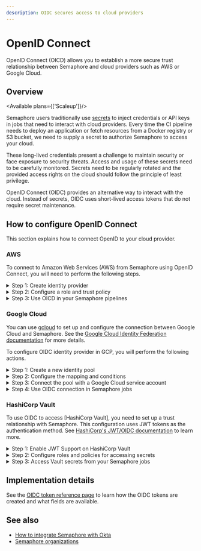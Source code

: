 ```yaml
---
description: OIDC secures access to cloud providers
---
```


# OpenID Connect







OpenID Connect (OICD) allows you to establish a more secure trust relationship between Semaphore and cloud providers such as AWS or Google Cloud.

## Overview

<Available plans={['Scaleup']}/>

Semaphore users traditionally use [secrets](./secrets) to inject credentials or API keys in jobs that need to interact with cloud providers. Every time the CI pipeline needs to deploy an application or fetch resources from a Docker registry or S3 bucket, we need to supply a secret to authorize Semaphore to access your cloud.

These long-lived credentials present a challenge to maintain security or face exposure to security threats. Access and usage of these secrets need to be carefully monitored. Secrets need to be regularly rotated and the provided access rights on the cloud should follow the principle of least privilege.

OpenID Connect (OIDC) provides an alternative way to interact with the cloud. Instead of secrets, OIDC uses short-lived access tokens that do not require secret maintenance.

## How to configure OpenID Connect

This section explains how to connect OpenID to your cloud provider.

### AWS

To connect to Amazon Web Services (AWS) from Semaphore using OpenID Connect, you will need to perform the following steps.

<details>
<summary>Step 1: Create identity provider</summary>
<div>


<Steps>

1. Log in to the [AWS IAM Console](https://console.aws.amazon.com/iam/)
2. Under **Access management**, select **Identity providers**
3. Press **Add provider**
4. Select **OpenID connect**
5. In **Provider URL** and **Audience** type your [organization URL](./organizations#general-settings), e.g. `https://my-org.semaphoreci.com`
6. Press **Add provider**
   
    ![Creating an OIDC Identity Provider](./img/aws-identity-provider.jpg)

</Steps>

</div>
</details>

<details>
<summary>Step 2: Configure a role and trust policy</summary>
<div>


<Steps>

1. Log in to the [AWS IAM Console](https://console.aws.amazon.com/iam/)
2. Under **Access management**, select **Roles**
3. Press **Create role**
4. Select **Web identity**
5. Under **Identity provider** and **Audience**, select the provider you created in Step 1
6. Press **Next**
7. Choose the permissions you want this role to have. This typically involves selecting a policy that allows access to the AWS resources your pipelines need. For example, if your pipelines need access to S3, you might choose the `AmazonS3FullAccess` policy.
8. Press **Next**
9. Type the **Role name** and an optional description
10. Press **Create role**

    ![Adding an OIDC role](./img/add-oidc-role.jpg)

</Steps>

Next, edit the trust policy as follows:


<Steps>

1. Select the newly created Role by name. You may need to use the search box to locate it
2. Select the **Trust relationships** tab
3. Press **Edit trust policy**
4. Edit the `Condition` section (see below for details)
5. Press **Update policy**

</Steps>

The trust policy uses JSON to configure what projects and branches can access the resources assigned to this role. 
    
- Use `StringEquals` to define specific projects and branches 
- Use `StringLike` to match projects and branches using a pattern
- You can combine `StringEquals` and `StringLike` in the same `Condition`

The following example shows how to grant permissions to:

- organization:`my-org` 
- project id: `936a5312-a3b8-4921-8b3f-2cec8baac574`
- repository: `web`
- branch: `main`

```json title="Assigning trust relationship by the exact name"
"Condition": {
    "StringEquals": {
        "my-org.semaphoreci.com:aud": "https://my-org.semaphoreci.com",
        "my-org.semaphoreci.com:sub": "org:my-org:project:936a5312-a3b8-4921-8b3f-2cec8baac574:repo:web:ref_type:branch:ref:refs/heads/main"
 }
}
```

The next example shows how to grant permissions to:

- organization `my-org` 
- project id `936a5312-a3b8-4921-8b3f-2cec8baac574`
- repository `web`
- all branches

```json title="Assigning trust relationship by pattern match"
"Condition": {
    "StringLike": {
        "<org-url>.semaphoreci.com:sub":
        "org:<org-url>:project:936a5312-a3b8-4921-8b3f-2cec8baac574:repo:web:ref_type:branch:ref:refs/heads/*",
 },
}
```

</div>
</details>

<details>
<summary>Step 3: Use OICD in your Semaphore pipelines</summary>
<div>

You can now use OICD to access your AWS resources from any of your pipelines.  

In order authenticate with AWS add these commands to the Semaphore [job](./jobs) that needs access.

```shell "Job commands to authenticate"
export ROLE_ARN="YOUR_AWS_ROLE_NAME"
export SESSION_NAME="semaphore-job-${SEMAPHORE_JOB_ID}"
export CREDENTIALS=$(aws sts assume-role-with-web-identity --role-arn $ROLE_ARN --role-session-name $SESSION_NAME --web-identity-token $SEMAPHORE_OIDC_TOKEN)
export AWS_ACCESS_KEY_ID=$(echo $CREDENTIALS | jq -r '.Credentials.AccessKeyId')
export AWS_SESSION_TOKEN=$(echo $CREDENTIALS | jq -r '.Credentials.SessionToken')
export AWS_SECRET_ACCESS_KEY=$(echo $CREDENTIALS | jq -r '.Credentials.SecretAccessKey')
```

:::note

Replace `YOUR_AWS_ROLE_NAME` with the Role you created in Step 2

:::

</div>
</details>

### Google Cloud

You can use [gcloud](https://cloud.google.com/sdk/gcloud) to set up and configure the connection between Google Cloud and Semaphore. See the [Google Cloud Identity Federation documentation](https://cloud.google.com/iam/docs/configuring-workload-identity-federation#oidc_1) for more details.

To configure OIDC identity provider in GCP, you will perform the following actions.

<details>
<summary>Step 1: Create a new identity pool</summary>
<div>


<Steps>

1. Define a `POOL_ID` name. This unique name served to identify a Google Cloud IAM pool. For example: `semaphoreci-com-identity-pool`
2. Store the pool in an environment variable, e.g `semaphoreci-com-identity-pool`

    ```shell title="Define a name for the identity pool"
    export POOL_ID="<unique-pool-name>" 
    ```

3. Create the identify pool

    ```shell title="Create identity pool"
    gcloud iam workload-identity-pools create $POOL_ID \
    --location="global" \
    --description="Semaphore OIDC Pool" \
    --display-name=$POOL_ID
    ```

</Steps>

</div>
</details>


<details>
<summary>Step 2: Configure the mapping and conditions</summary>
<div>

Next, we need to map fields from the Semaphore OIDC provider to Google Cloud attributes and set conditions where Semaphore can access the identity pool. See [attribute mapping](https://cloud.google.com/iam/docs/configuring-workload-identity-federation#mappings-and-conditions) and [condition mapping](https://cloud.google.com/iam/docs/configuring-workload-identity-federation#mappings-and-conditions) to learn more.


<Steps>

1. Define `PROVIDER_ID` with a unique name for the OIDC provider, for example: `semaphoreci-com`. The variable `ISSUER_URI` should contain your [organization URL](./organizations#general-settings), e.g. `https://my-org.semaphoreci.com`

    ```shell title="Define PROVIDER_ID and ISSUER_URI"
    export PROVIDER_ID="<unique-provider-name>"
    export ISSUER_URI="https://my-org.semaphoreci.com"
    ```

2. Use the following template to grant Google Cloud access to the identity pool created in Step 1. 

    **Note**: Google Cloud has a 127-byte limit for mapped attributes. Semaphore's JWT subject can exceed this limit, so we'll use shorter JWT claims for the mapping.

    Replace:
    - `<REPOSITORY>` with your repository name, e.g. `web`
    - `<BRANCH>` with the branch that can access the cloud resources, e.g. `main`
    - `<PROJECT_NAME>` with your project name on Semaphore

    ```shell title="Grant access to the identity pool"
    gcloud iam workload-identity-pools providers create-oidc $PROVIDER_ID \
    --location="global" \
    --workload-identity-pool=$POOL_ID \
    --issuer-uri="$ISSUER_URI" \
    --allowed-audiences="$ISSUER_URI" \
    --attribute-mapping="google.subject=assertion.repo,google.branch=assertion.branch" \
    --attribute-condition="assertion.repo == '<REPOSITORY>' && assertion.branch == '<BRANCH>' && assertion.prj == '<PROJECT_NAME>'"
    ```

    This configuration:
    - Maps the repository name from the JWT to `google.subject` 
    - Maps the branch name from the JWT to `google.branch`
    - Uses attribute conditions to verify the specific repository, branch, and project from the JWT claims
    - Avoids the 127-byte limit by using shorter JWT claims instead of the full subject

</Steps>

</div>
</details>


<details>
<summary>Step 3: Connect the pool with a Google Cloud service account</summary>
<div>

Connecting to the pool allows Semaphore to impersonate your Google Cloud service account. To create the connection follow these steps:


<Steps>

1. Define environment variables:
    - `<REPOSITORY>` is the repository name, e.g. `web`
    - `<BRANCH>` is the branch, e.g. `main`

    ```shell
    export SUBJECT="<REPOSITORY>"
    export PROJECT_NUMBER=$(gcloud projects describe $(gcloud config get-value core/project) --format=value\(projectNumber\))
    export MEMBER_ID="principal://iam.googleapis.com/projects/$PROJECT_NUMBER/locations/global/workloadIdentityPools/$POOL_ID/subject/$SUBJECT"
    ```

2. Bind the workload identity user to the service account

    ```shell
    # ID of the service account who you want to impersonate in the pipelines
    export SERVICE_ACCOUNT_EMAIL="myemail@example.com" 

    gcloud iam service-accounts add-iam-policy-binding $SERVICE_ACCOUNT_EMAIL \
        --role=roles/iam.workloadIdentityUser \
     --member="MEMBER_ID"
    ```

</Steps>

See [Granting external identities impersonation permissions](https://cloud.google.com/iam/docs/using-workload-identity-federation#impersonate) to learn more about service accounts.
</div>
</details>

<details>
<summary> Step 4: Use OIDC connection in Semaphore jobs</summary>
<div>

Add the following commands to the Semaphore [job](./jobs) that needs to access your Google Cloud resources

```shell title="Using OIDC in a Semaphore job"
export POOL_ID="<YOUR_POOL_ID>"
export PROVIDER_ID="<YOUR_PROVIDER_ID_NAME>"
export PROJECT_ID="<YOUR_GOOGLE_CLOUD_PROJECT_ID>" 
export SERVICE_ACCOUNT_EMAIL="<YOUR_SERVICE_ACCOUNT_EMAIL>" 
export POOL_URI="projects/$PROJECT_ID/locations/global/workloadIdentityPools/$POOL_ID/providers/$PROVIDER_ID"
echo $SEMAPHORE_OIDC_TOKEN > /tmp/oidc_token
gcloud iam workload-identity-pools create-cred-config $POOL_URI --service-account="$SERVICE_ACCOUNT_EMAIL" --service-account-token-lifetime-seconds=600 --output-file=/home/semaphore/creds.json --credential-source-file=/tmp/oidc_token --credential-source-type="text"
export GOOGLE_APPLICATION_CREDENTIALS=/home/semaphore/creds.json
gcloud auth login --cred-file=/home/semaphore/creds.json
gcloud projects list
```

</div>
</details>

### HashiCorp Vault

To use OIDC to access [HashiCorp Vault], you need to set up a trust relationship with Semaphore. This configuration uses JWT tokens as the authentication method. See [HashiCorp's JWT/OIDC documentation](https://developer.hashicorp.com/vault/docs/auth/jwt) to learn more.


<details>
<summary>Step 1: Enable JWT Support on HashiCorp Vault</summary>
<div>

The first step is to enable JWT authentication support on the Vault:

<Steps>

1. Execute the following command to enable JWT on your vault

    ```shell
    vault auth enable jwt
    ```
    
2. Define a variable with your [organization URL](./organizations#general-settings), e.g. `https://my-org.semaphoreci.com`

    ```shell
    export PROVIDER_URL="https://my-org.semaphoreci.com"
    ```

3. Enable JWT for your Semaphore organization

    ```shell
    vault write auth/jwt/config bound_issuer="$PROVIDER_URL" oidc_discovery_url="$PROVIDER_URL"
    ```

</Steps>

</div>
</details>
<details>
<summary>Step 2: Configure roles and policies for accessing secrets</summary>
<div>
Configure a policy that grants access to specific paths that will be accessed by your Semaphore pipelines. For more details, read Vault's Policies documentation.


<Steps>

1. Create a policy granting access to paths in your Vault. See [Vault policies](https://developer.hashicorp.com/vault/docs/concepts/policies) to learn more about this feature

    ```shell title="Setting read-only permissions to secret/data/production folder"
    vault policy write example-policy - <<EOF
    path "secret/data/production/*" {
    capabilities = [ "read" ]
    }
    EOF
    ```

2. Create a role to access the Vault resources
    - Replace `<REPOSITORY>` with your repository
    - Replace `<BRANCH>` with the branch that can access the Vault

    ```shell title="Creating a role"
    vault write auth/jwt/role/example-role -<<EOF
    {
    "role_type": "jwt",
    "user_claim": "actor",
    "bound_claims": {
     "repo": "<REPOSITORY>",
     "branch": "<BRANCH>"
    },
    "policies": ["example-policy"],
    "ttl": "5m"
    }
    EOF
    ```

</Steps>

</div>
</details>

<details>
<summary>Step 3: Access Vault secrets from your Semaphore jobs</summary>
<div>

To access the Vault from a Semaphore [job](./jobs), add the following commands at the beginning:

```shell
export VAULT_TOKEN=$(vault write -field=token auth/jwt/login role=example-role jwt=$SEMAPHORE_OIDC_TOKEN)
vault kv get -field=value secret/data/production/my-secret
```
</div>
</details>

## Implementation details

See the [OIDC token reference page](../reference/openid) to learn how the OIDC tokens are created and what fields are available.

## See also

- [How to integrate Semaphore with Okta](./okta)
- [Semaphore organizations](./organizations)

